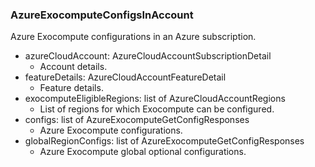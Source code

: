 ### AzureExocomputeConfigsInAccount
Azure Exocompute configurations in an Azure subscription.

- azureCloudAccount: AzureCloudAccountSubscriptionDetail
  - Account details.
- featureDetails: AzureCloudAccountFeatureDetail
  - Feature details.
- exocomputeEligibleRegions: list of AzureCloudAccountRegions
  - List of regions for which Exocompute can be configured.
- configs: list of AzureExocomputeGetConfigResponses
  - Azure Exocompute configurations.
- globalRegionConfigs: list of AzureExocomputeGetConfigResponses
  - Azure Exocompute global optional configurations.
